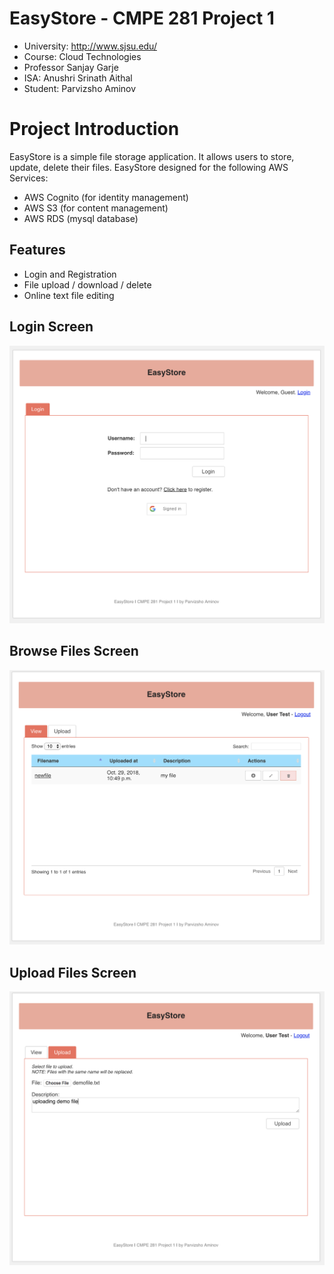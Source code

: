 EasyStore - CMPE 281 Project 1
==================================================

* University: http://www.sjsu.edu/
* Course: Cloud Technologies
* Professor Sanjay Garje
* ISA: Anushri Srinath Aithal
* Student: Parvizsho Aminov


Project Introduction
====================

EasyStore is a simple file storage application. It allows users to store, update, delete their files.
EasyStore designed for the following AWS Services:
  * AWS Cognito (for identity management)
  * AWS S3 (for content management)
  * AWS RDS (mysql database)

Features
--------
* Login and Registration
* File upload / download / delete
* Online text file editing


Login Screen
------------
![login image](https://raw.githubusercontent.com/paminov/easystore/master/demo/login.png)


Browse Files Screen
-------------------
![login image](https://raw.githubusercontent.com/paminov/easystore/master/demo/files.png)


Upload Files Screen
-------------------
![login image](https://raw.githubusercontent.com/paminov/easystore/master/demo/upload.png)
